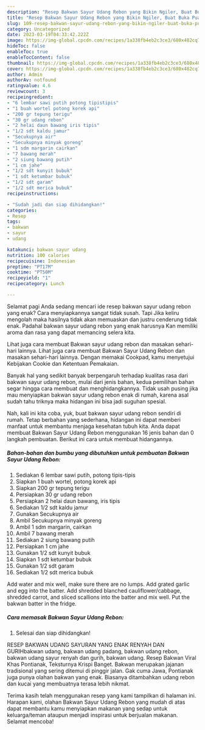 ```yaml
---
description: "Resep Bakwan Sayur Udang Rebon yang Bikin Ngiler, Buat Buka Puasa}"
title: "Resep Bakwan Sayur Udang Rebon yang Bikin Ngiler, Buat Buka Puasa}"
slug: 109-resep-bakwan-sayur-udang-rebon-yang-bikin-ngiler-buat-buka-puasa
category: Uncategorized
date: 2023-03-19T04:33:42.222Z
image: https://img-global.cpcdn.com/recipes/1a338fb4eb2c3ce3/680x482cq70/bakwan-sayur-udang-rebon-foto-resep-utama.jpg
hideToc: false
enableToc: true
enableTocContent: false
thumbnail: https://img-global.cpcdn.com/recipes/1a338fb4eb2c3ce3/680x482cq70/bakwan-sayur-udang-rebon-foto-resep-utama.jpg
cover: https://img-global.cpcdn.com/recipes/1a338fb4eb2c3ce3/680x482cq70/bakwan-sayur-udang-rebon-foto-resep-utama.jpg
author: Admin
authorAv: notfound
ratingvalue: 4.6
reviewcount: 3
recipeingredient:
- "6 lembar sawi putih potong tipistipis"
- "1 buah wortel potong korek api"
- "200 gr tepung terigu"
- "30 gr udang rebon"
- "2 helai daun bawang iris tipis"
- "1/2 sdt kaldu jamur"
- "Secukupnya air"
- "Secukupnya minyak goreng"
- "1 sdm margarin cairkan"
- "7 bawang merah"
- "2 siung bawang putih"
- "1 cm jahe"
- "1/2 sdt kunyit bubuk"
- "1 sdt ketumbar bubuk"
- "1/2 sdt garam"
- "1/2 sdt merica bubuk"
recipeinstructions:

- "Sudah jadi dan siap dihidangkan!"
categories:
- Resep
tags:
- bakwan
- sayur
- udang

katakunci: bakwan sayur udang 
nutrition: 100 calories
recipecuisine: Indonesian
preptime: "PT17M"
cooktime: "PT50M"
recipeyield: "1"
recipecategory: Lunch

---
```



Selamat pagi Anda sedang mencari ide resep bakwan sayur udang rebon yang enak? Cara menyiapkannya sangat tidak susah. Tapi Jika keliru mengolah maka hasilnya tidak akan memuaskan dan justru cenderung tidak enak. Padahal bakwan sayur udang rebon yang enak harusnya Kan memiliki aroma dan rasa yang dapat memancing selera kita.


Lihat juga cara membuat Bakwan sayur udang rebon dan masakan sehari-hari lainnya. Lihat juga cara membuat Bakwan Sayur Udang Rebon dan masakan sehari-hari lainnya. Dengan memakai Cookpad, kamu menyetujui Kebijakan Cookie dan Ketentuan Pemakaian.

Banyak hal yang sedikit banyak berpengaruh terhadap kualitas rasa dari bakwan sayur udang rebon, mulai dari jenis bahan, kedua pemilihan bahan segar hingga cara membuat dan menghidangkannya. Tidak usah pusing jika mau menyiapkan bakwan sayur udang rebon enak di rumah, karena asal sudah tahu triknya maka hidangan ini bisa jadi suguhan spesial.


Nah, kali ini kita coba, yuk, buat bakwan sayur udang rebon sendiri di rumah. Tetap berbahan yang sederhana, hidangan ini dapat memberi manfaat untuk membantu menjaga kesehatan tubuh kita. Anda dapat membuat Bakwan Sayur Udang Rebon menggunakan 16 jenis bahan dan 0 langkah pembuatan. Berikut ini cara untuk membuat hidangannya.

<!--inarticleads1-->

##### Bahan-bahan dan bumbu yang dibutuhkan untuk pembuatan Bakwan Sayur Udang Rebon:

1. Sediakan 6 lembar sawi putih, potong tipis-tipis
1. Siapkan 1 buah wortel, potong korek api
1. Siapkan 200 gr tepung terigu
1. Persiapkan 30 gr udang rebon
1. Persiapkan 2 helai daun bawang, iris tipis
1. Sediakan 1/2 sdt kaldu jamur
1. Gunakan Secukupnya air
1. Ambil Secukupnya minyak goreng
1. Ambil 1 sdm margarin, cairkan
1. Ambil 7 bawang merah
1. Sediakan 2 siung bawang putih
1. Persiapkan 1 cm jahe
1. Gunakan 1/2 sdt kunyit bubuk
1. Siapkan 1 sdt ketumbar bubuk
1. Gunakan 1/2 sdt garam
1. Sediakan 1/2 sdt merica bubuk


Add water and mix well, make sure there are no lumps. Add grated garlic and egg into the batter. Add shredded blanched cauliflower/cabbage, shredded carrot, and sliced scallions into the batter and mix well. Put the bakwan batter in the fridge. 

<!--inarticleads2-->

##### Cara memasak Bakwan Sayur Udang Rebon:


1. Selesai dan siap dihidangkan!

RESEP BAKWAN UDANG SAYURAN YANG ENAK RENYAH DAN GURIHbakwan udang, bakwan udang padang, bakwan udang rebon, bakwan udang sayur renyah dan gurih, bakwan udang. Resep Bakwan Viral Khas Pontianak, Teksturnya Krispi Banget. Bakwan merupakan jajanan tradisional yang sering ditemui di pinggir jalan. Gak cuma Jawa, Pontianak juga punya olahan bakwan yang enak. Biasanya ditambahkan udang rebon dan kucai yang membuatnya terasa lebih nikmat. 

Terima kasih telah menggunakan resep yang kami tampilkan di halaman ini. Harapan kami, olahan Bakwan Sayur Udang Rebon yang mudah di atas dapat membantu kamu menyiapkan makanan yang sedap untuk keluarga/teman ataupun menjadi inspirasi untuk berjualan makanan. Selamat mencoba!
